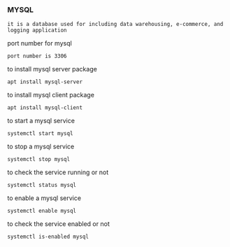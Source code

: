 ### MYSQL

    it is a database used for including data warehousing, e-commerce, and logging application
    
port number for mysql

    port number is 3306
    
to install mysql server package 

    apt install mysql-server
    
to install mysql client package

    apt install mysql-client
    
to start a mysql service

    systemctl start mysql
    
to stop a mysql service 

    systemctl stop mysql
    
to check the service running or not

    systemctl status mysql
    
to enable a mysql service

    systemctl enable mysql
    
to check the service enabled or not

    systemctl is-enabled mysql
    
    
    


    
